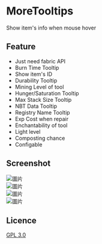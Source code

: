 # MoreTooltips
Show item's info when mouse hover
## Feature
* Just need fabric API
* Burn Time Tooltip
* Show item's ID
* Durability Tooltip
* Mining Level of tool
* Hunger/Saturation Tooltip
* Max Stack Size Tooltip
* NBT Data Tooltip
* Registry Name Tooltip
* Exp Cost when repair
* Enchantability of tool
* Light level
* Composting chance
* Configable

## Screenshot

![圖片](https://user-images.githubusercontent.com/19989232/152679878-882ee4be-72fa-4ba6-9861-dc0e0e094174.png)  
![圖片](https://user-images.githubusercontent.com/19989232/152680036-6eab3d9d-4a6e-47f8-a36b-4abe13f028fc.png)  
![圖片](https://user-images.githubusercontent.com/19989232/152680095-a5101af4-cdc5-47ed-b441-055dcb15a565.png)  
![圖片](https://user-images.githubusercontent.com/19989232/152680104-43b14605-3bef-426e-b0db-e04b96e3f4cc.png)  


## Licence 
[GPL 3.0](LICENSE)
